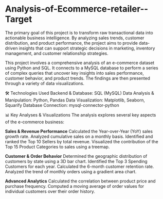 # Analysis-of-Ecommerce-retailer--Target
The primary goal of this project is to transform raw transactional data into actionable business intelligence. By analyzing sales trends, customer distribution, and product performance, the project aims to provide data-driven insights that can support strategic decisions in marketing, inventory management, and customer relationship strategies.

This project involves a comprehensive analysis of an e-commerce dataset using Python and SQL. It connects to a MySQL database to perform a series of complex queries that uncover key insights into sales performance, customer behavior, and product trends. The findings are then presented through a variety of data visualizations.


🛠️ Technologies Used
Backend & Database: SQL (MySQL)
Data Analysis & Manipulation: Python, Pandas
Data Visualization: Matplotlib, Seaborn, Squarify
Database Connection: mysql-connector-python

📊 Key Analyses & Visualizations
The analysis explores several key aspects of the e-commerce business:

**Sales & Revenue Performance**
Calculated the Year-over-Year (YoY) sales growth rate.
Analyzed cumulative sales on a monthly basis.
Identified and ranked the Top 10 Sellers by total revenue.
Visualized the contribution of the Top 15 Product Categories to sales using a treemap.

**Customer & Order Behavior**
Determined the geographic distribution of customers by state using a 3D bar chart.
Identified the Top 3 Spending Customers for each year.
Calculated the 6-month customer retention rate.
Analyzed the trend of monthly orders using a gradient area chart.

**Advanced Analytics**
Calculated the correlation between product price and purchase frequency.
Computed a moving average of order values for individual customers over their order history.

